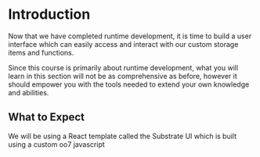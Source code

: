 Introduction
===

Now that we have completed runtime development, it is time to build a user interface which can easily access and interact with our custom storage items and functions.

Since this course is primarily about runtime development, what you will learn in this section will not be as comprehensive as before, however it should empower you with the tools needed to extend your own knowledge and abilities.

## What to Expect

We will be using a React template called the Substrate UI which is built using a custom oo7 javascript